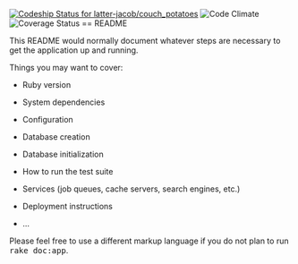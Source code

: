 [ ![Codeship Status for latter-jacob/couch_potatoes](https://codeship.com/projects/96440210-42b4-0133-b560-0a794f3732af/status?branch=master)](https://codeship.com/projects/103851) ![Code Climate](https://codeclimate.com/github/latter-jacob/couch_potatoes.png) ![Coverage Status](https://coveralls.io/repos/latter-jacob/couch_potatoes/badge.png)
== README

This README would normally document whatever steps are necessary to get the
application up and running.

Things you may want to cover:

* Ruby version

* System dependencies

* Configuration

* Database creation

* Database initialization

* How to run the test suite

* Services (job queues, cache servers, search engines, etc.)

* Deployment instructions

* ...


Please feel free to use a different markup language if you do not plan to run
<tt>rake doc:app</tt>.
